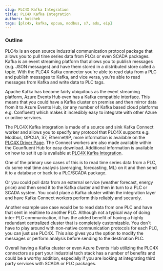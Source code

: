 ```yaml
---
slug: PLC4X Kafka Integration
title: PLC4X Kafka Integration
authors: hutcheb  
tags: [plc4x, kafka, opcua, modbus, s7, ads, eip]
---
```


### Outline

PLC4x is an open source industrial communication protocol package that allows you to pull time series data from
PLCs or even SCADA packages. Kafka is an event streaming platform that allows you to publish messages (e.g. JSON messages) and have
them stored in a distributed store called a topic. With the PLC4X Kafka connector you're able to read data from a PLC 
and publish messages to Kafka, and vice versa, you're able to read messages from Kafka and write data to PLC tags.

Apache Kafka has become fairly ubiquitous as the event streaming platform, Azure Events Hub even has a Kafka compatible
interface. This means that you could have a Kafka cluster on premise and then mirror data from it to Azure Events Hub,
(or any number of Kafka based cloud platforms e.g. Confluent) which makes it incredibly easy to integrate with other 
Azure or online services.

The PLC4X Kafka integration is made of a source and sink Kafka Connect worker and allows you to specify any protocol that
PLC4X supports e.g. Modbus, OPCUA, S7, Ethernet/IP, more information is available on the [PLC4X Driver Page](plc4x.apache.org).
The Connect workers are also made available within the Counfluent Hub for easy download. Additional information is available on how 
to set it up is available at [PLC4X Kafka Integration](plc4x.apache.org).

One of the primary use cases of this is to read time series data from a PLC, do some real time analysis (averaging, 
forecasting, ML) on it and then send it to a database or back to a PLC/SCADA package.

Or you could poll data from an external service (weather forecast, energy price) and then send it 
to the Kafka cluster and then in turn to a PLC or SCADA system. You could place a Kafka cluster within the integration layer and have Kafka Connect workers 
perform this reliably and securely.

Another example use case would be to read data from one PLC and have that sent in realtime to another PLC. Although not a
typical way of doing inter-PLC communication, it has the added benefit of having a highly redundant centralized cluster
that is completely customizable. You don´t have to play around with non-native communication protocols for each PLC, 
you can just use PLC4X. This also gives you the option to modify the messages or perform analysis before sending to the 
destination PLC.

Overall having a Kafka cluster or even Azure Events Hub utilizing the PLC4X connectors as part your industrial tech 
stack has a number of benefits and could be a worthy addition, especially if you are looking at integrating third party 
services with SCADA or PLC packages.
